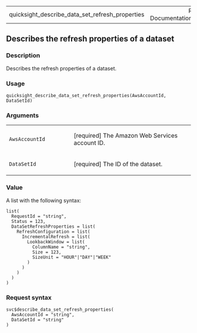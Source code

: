 <table style="width: 100%;">
<tbody>
<tr class="odd">
<td>quicksight_describe_data_set_refresh_properties</td>
<td style="text-align: right;">R Documentation</td>
</tr>
</tbody>
</table>

## Describes the refresh properties of a dataset

### Description

Describes the refresh properties of a dataset.

### Usage

    quicksight_describe_data_set_refresh_properties(AwsAccountId, DataSetId)

### Arguments

<table>
<colgroup>
<col style="width: 35%" />
<col style="width: 65%" />
</colgroup>
<tbody>
<tr class="odd">
<td><code
id="quicksight_describe_data_set_refresh_properties_:_AwsAccountId">AwsAccountId</code></td>
<td><p>[required] The Amazon Web Services account ID.</p></td>
</tr>
<tr class="even">
<td><code
id="quicksight_describe_data_set_refresh_properties_:_DataSetId">DataSetId</code></td>
<td><p>[required] The ID of the dataset.</p></td>
</tr>
</tbody>
</table>

### Value

A list with the following syntax:

    list(
      RequestId = "string",
      Status = 123,
      DataSetRefreshProperties = list(
        RefreshConfiguration = list(
          IncrementalRefresh = list(
            LookbackWindow = list(
              ColumnName = "string",
              Size = 123,
              SizeUnit = "HOUR"|"DAY"|"WEEK"
            )
          )
        )
      )
    )

### Request syntax

    svc$describe_data_set_refresh_properties(
      AwsAccountId = "string",
      DataSetId = "string"
    )
